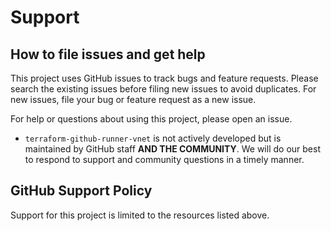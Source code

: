 # Support

## How to file issues and get help

This project uses GitHub issues to track bugs and feature requests. Please search the existing issues before filing new issues to avoid duplicates. For new issues, file your bug or feature request as a new issue.

For help or questions about using this project, please open an issue.

- `terraform-github-runner-vnet` is not actively developed but is maintained by GitHub staff **AND THE COMMUNITY**. We will do our best to respond to support and community questions in a timely manner.

## GitHub Support Policy

Support for this project is limited to the resources listed above.
